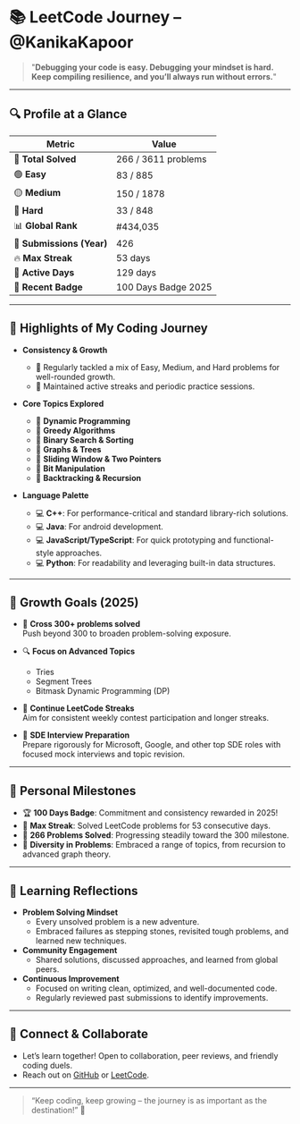 # 📚 LeetCode Journey – @KanikaKapoor

> "**Debugging your code is easy. Debugging your mindset is hard.  
> Keep compiling resilience, and you’ll always run without errors.**"

---

## 🔍 Profile at a Glance

| Metric                    | Value                    |
|---------------------------|--------------------------|
| 🧠 **Total Solved**       | 266 / 3611 problems      |
| 🟢 **Easy**               | 83 / 885                 |
| 🟡 **Medium**             | 150 / 1878               |
| 🔴 **Hard**               | 33 / 848                 |
| 📊 **Global Rank**        | #434,035                 |
| 🔁 **Submissions (Year)** | 426                      |
| 🔥 **Max Streak**         | 53 days                  |
| 📅 **Active Days**        | 129 days                 |
| 🏅 **Recent Badge**       | 100 Days Badge 2025      |

---

## 🧭 Highlights of My Coding Journey

- **Consistency & Growth**
  - 🌱 Regularly tackled a mix of Easy, Medium, and Hard problems for well-rounded growth.
  - 📆 Maintained active streaks and periodic practice sessions.

- **Core Topics Explored**
  - 📌 **Dynamic Programming**
  - 📌 **Greedy Algorithms**
  - 📌 **Binary Search & Sorting**
  - 📌 **Graphs & Trees**
  - 📌 **Sliding Window & Two Pointers**
  - 📌 **Bit Manipulation**
  - 📌 **Backtracking & Recursion**

- **Language Palette**
  - 💻 **C++**: For performance-critical and standard library-rich solutions.
  - 💻 **Java**: For android development.
  - 💻 **JavaScript/TypeScript**: For quick prototyping and functional-style approaches.
  - 💻 **Python**: For readability and leveraging built-in data structures.

---

## 🌱 Growth Goals (2025)

- 🎯 **Cross 300+ problems solved**  
  Push beyond 300 to broaden problem-solving exposure.

- 🔍 **Focus on Advanced Topics**  
  - Tries  
  - Segment Trees  
  - Bitmask Dynamic Programming (DP)

- 🧠 **Continue LeetCode Streaks**  
  Aim for consistent weekly contest participation and longer streaks.

- 💼 **SDE Interview Preparation**  
  Prepare rigorously for Microsoft, Google, and other top SDE roles with focused mock interviews and topic revision.

---

## 🚩 Personal Milestones

- 🏆 **100 Days Badge**: Commitment and consistency rewarded in 2025!
- 🏅 **Max Streak**: Solved LeetCode problems for 53 consecutive days.
- 🎯 **266 Problems Solved**: Progressing steadily toward the 300 milestone.
- 🧩 **Diversity in Problems**: Embraced a range of topics, from recursion to advanced graph theory.

---

## 📖 Learning Reflections

- **Problem Solving Mindset**
  - Every unsolved problem is a new adventure.
  - Embraced failures as stepping stones, revisited tough problems, and learned new techniques.
- **Community Engagement**
  - Shared solutions, discussed approaches, and learned from global peers.
- **Continuous Improvement**
  - Focused on writing clean, optimized, and well-documented code.
  - Regularly reviewed past submissions to identify improvements.

---

## 📢 Connect & Collaborate

- Let’s learn together! Open to collaboration, peer reviews, and friendly coding duels.  
- Reach out on [GitHub](https://github.com/kanikakapoorcode) or [LeetCode](https://leetcode.com/KanikaKapoor).

---

> “Keep coding, keep growing – the journey is as important as the destination!” 🚀
